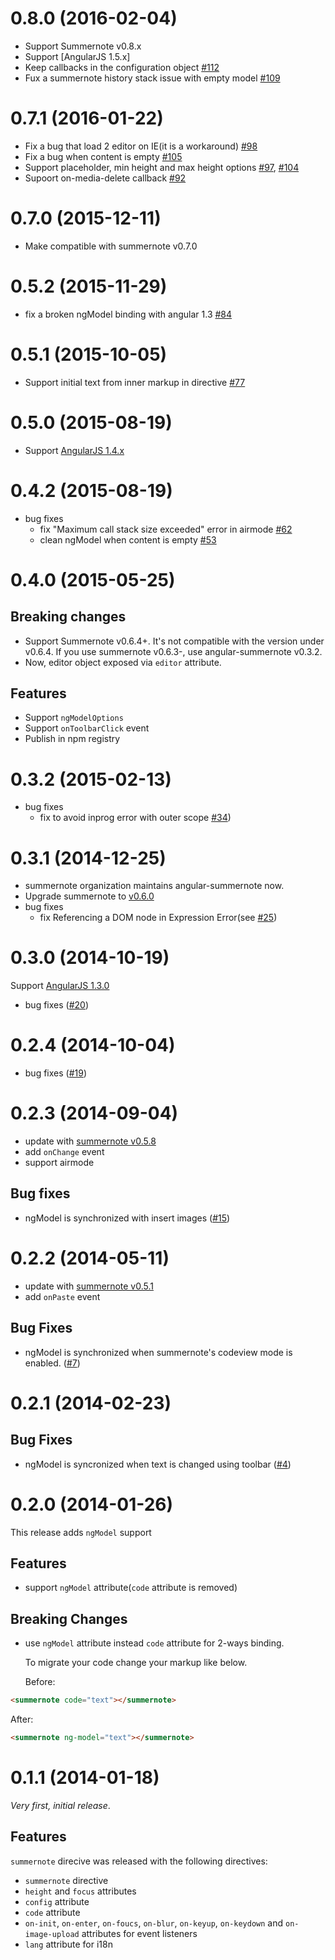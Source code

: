 # 0.8.0 (2016-02-04)
* Support Summernote v0.8.x
* Support [AngularJS 1.5.x]
* Keep callbacks in the configuration object
  [#112](https://github.com/summernote/angular-summernote/pull/112)
* Fux a summernote history stack issue with empty model
  [#109](https://github.com/summernote/angular-summernote/pull/109)

# 0.7.1 (2016-01-22)
* Fix a bug that load 2 editor on IE(it is a workaround)
  [#98](https://github.com/summernote/angular-summernote/issues/98)
* Fix a bug when content is empty
  [#105](https://github.com/summernote/angular-summernote/pull/105)
* Support placeholder, min height and max height options
  [#97](https://github.com/summernote/angular-summernote/pull/97),
  [#104](https://github.com/summernote/angular-summernote/pull/104)
* Supoort on-media-delete callback
  [#92](https://github.com/summernote/angular-summernote/issues/92)

# 0.7.0 (2015-12-11)
* Make compatible with summernote v0.7.0

# 0.5.2 (2015-11-29)
* fix a broken ngModel binding with angular 1.3
  [#84](https://github.com/summernote/angular-summernote/issues/84)

# 0.5.1 (2015-10-05)
* Support initial text from inner markup in directive
  [#77](https://github.com/summernote/angular-summernote/issues/77)

# 0.5.0 (2015-08-19)
* Support [AngularJS 1.4.x](http://angularjs.blogspot.kr/2015/05/angular-140-jaracimrman-existence.html)

# 0.4.2 (2015-08-19)
* bug fixes
    * fix "Maximum call stack size exceeded" error in airmode
      [#62](https://github.com/summernote/angular-summernote/issues/62)
    * clean ngModel when content is empty
      [#53](https://github.com/summernote/angular-summernote/issues/53)

# 0.4.0 (2015-05-25)
## Breaking changes
* Support Summernote v0.6.4+. It's not compatible with the version under v0.6.4.
  If you use summernote v0.6.3-, use angular-summernote v0.3.2.
* Now, editor object exposed via `editor` attribute.

## Features
* Support `ngModelOptions`
* Support `onToolbarClick` event
* Publish in npm registry

# 0.3.2 (2015-02-13)
* bug fixes
    * fix to avoid inprog error with outer scope
      [#34](https://github.com/summernote/angular-summernote/pull/34))

# 0.3.1 (2014-12-25)
* summernote organization maintains angular-summernote now.
* Upgrade summernote to [v0.6.0](https://github.com/summernote/summernote/releases/tag/v0.6.0)
* bug fixes
    * fix Referencing a DOM node in Expression Error(see
      [#25](https://github.com/summernote/angular-summernote/issues/25))

# 0.3.0 (2014-10-19)
Support [AngularJS 1.3.0](http://angularjs.blogspot.kr/2014/10/angularjs-130-superluminal-nudge.html)
* bug fixes
  ([#20](https://github.com/summernote/angular-summernote/issues/20))

# 0.2.4 (2014-10-04)
* bug fixes
  ([#19](https://github.com/summernote/angular-summernote/issues/19))

# 0.2.3 (2014-09-04)
* update with [summernote v0.5.8](https://github.com/HackerWins/summernote/releases/tag/v0.5.8)
* add `onChange` event
* support airmode

## Bug fixes

* ngModel is synchronized with insert images
  ([#15](https://github.com/summernote/angular-summernote/issues/15))

# 0.2.2 (2014-05-11)

* update with [summernote v0.5.1](https://github.com/HackerWins/summernote/releases/tag/v0.5.1)
* add `onPaste` event

## Bug Fixes

* ngModel is synchronized when summernote's codeview mode is enabled.
  ([#7](https://github.com/summernote/angular-summernote/issues/7))

# 0.2.1 (2014-02-23)

## Bug Fixes

* ngModel is syncronized when text is changed using toolbar
  ([#4](https://github.com/summernote/angular-summernote/issues/4))

# 0.2.0 (2014-01-26)

This release adds `ngModel` support

## Features

* support `ngModel` attribute(`code` attribute is removed)

## Breaking Changes

* use `ngModel` attribute instead `code` attribute for 2-ways binding.

  To migrate your code change your markup like below.
    
  Before:

```html
<summernote code="text"></summernote>
```

  After:

```html
<summernote ng-model="text"></summernote>
```

# 0.1.1 (2014-01-18)

_Very first, initial release_.

## Features

`summernote` direcive was released with the following directives:

* `summernote` directive
* `height` and `focus` attributes
* `config` attribute
* `code` attribute 
* `on-init`, `on-enter`, `on-foucs`, `on-blur`, `on-keyup`,
  `on-keydown` and `on-image-upload` attributes for event listeners
* `lang` attribute for i18n

